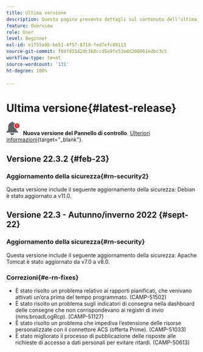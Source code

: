 ```yaml
---
title: Ultima versione
description: Questa pagina presenta dettagli sul contenuto dell’ultima versione Campaign Standard
feature: Overview
role: User
level: Beginner
exl-id: e1f55a9b-be51-4f57-8719-fed7efc89113
source-git-commit: f04fd1542dc3b8ccd5e9fe53edd206061edbc3c5
workflow-type: tm+mt
source-wordcount: '131'
ht-degree: 100%

---
```



# Ultima versione{#latest-release}

![Pannello di controllo](assets/do-not-localize/cp-icon.png) **Nuova versione del Pannello di controllo**. [Ulteriori informazioni](https://experienceleague.adobe.com/docs/control-panel/using/release-notes.html?lang=it){target="_blank"}.

## Versione 22.3.2 {#feb-23}

### Aggiornamento della sicurezza{#rn-security2}

Questa versione include il seguente aggiornamento della sicurezza: Debian è stato aggiornato a v11.0.

## Versione 22.3 - Autunno/inverno 2022 {#sept-22}

### Aggiornamento della sicurezza{#rn-security}

Questa versione include il seguente aggiornamento della sicurezza: Apache Tomcat è stato aggiornato da v7.0 a v8.0.

### Correzioni{#e-rn-fixes}

* È stato risolto un problema relativo ai rapporti pianificati, che venivano attivati un’ora prima del tempo programmato. (CAMP-51502)
* È stato risolto un problema sugli indicatori di consegna nella dashboard delle consegne che non corrispondevano ai registri di invio (nms:broadLogRcp). (CAMP-51127)
* È stato risolto un problema che impediva l’estensione delle risorse personalizzate con il connettore ACS (offerta Prime). (CAMP-51033)
* È stato migliorato il processo di pubblicazione delle risposte alle richieste di accesso a dati personali per evitare ritardi. (CAMP-50613)

